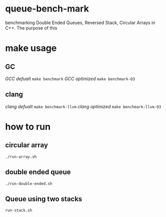 # queue-bench-mark
benchmarking Double Ended Queues, Reversed Stack,  Circular Arrays in C++.
The purpose of this 

# make usage

## GC
*GCC defualt*   `make benchmark`
*GCC optimized*   `make benchmark-O3`

## clang
*clang defualt*   `make benchmark-llvm`
*clang optimized*   `make benchmark-llvm-O3`

# how to run

## circular array
`./run-array.sh`
## double ended queue
`./run-double-ended.sh`
## Queue using two stacks
`run-stack.sh`
